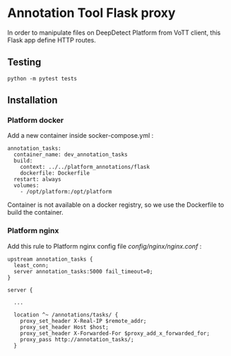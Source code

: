 # Annotation Tool Flask proxy

In order to manipulate files on DeepDetect Platform from VoTT client, this
Flask app define HTTP routes.

## Testing

```
python -m pytest tests
```

## Installation

### Platform docker

Add a new container inside socker-compose.yml :

```
annotation_tasks:
  container_name: dev_annotation_tasks
  build:
    context: ../../platform_annotations/flask
    dockerfile: Dockerfile
  restart: always
  volumes:
    - /opt/platform:/opt/platform
```

Container is not available on a docker registry, so we use the Dockerfile to
build the container.

### Platform nginx

Add this rule to Platform nginx config file *config/nginx/nginx.conf* :

```
upstream annotation_tasks {
  least_conn;
  server annotation_tasks:5000 fail_timeout=0;
}

server {

  ...

  location ^~ /annotations/tasks/ {
    proxy_set_header X-Real-IP $remote_addr;
    proxy_set_header Host $host;
    proxy_set_header X-Forwarded-For $proxy_add_x_forwarded_for;
    proxy_pass http://annotation_tasks/;
  }
```
